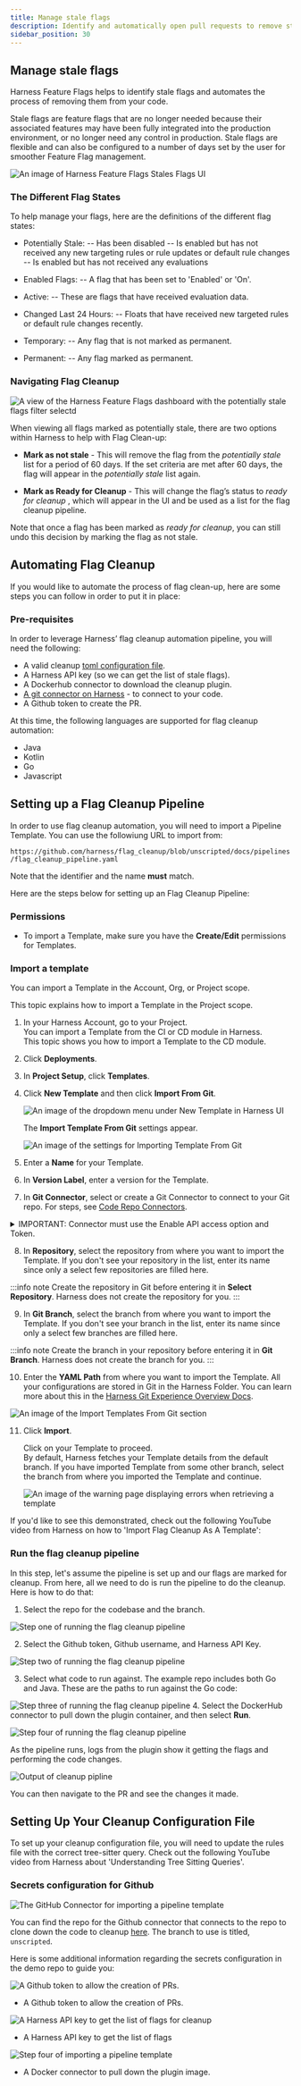 ```yaml
---
title: Manage stale flags
description: Identify and automatically open pull requests to remove stale feature flags from your code.
sidebar_position: 30
---
```


## Manage stale flags

Harness Feature Flags helps to identify stale flags and automates the process of removing them from your code.

Stale flags are feature flags that are no longer needed because their associated features may have been fully integrated into the production environment, or no longer need any control in production. Stale flags are flexible and can also be configured to a number of days set by the user for smoother Feature Flag management.

![An image of Harness Feature Flags Stales Flags UI](./static/ff-stales-flags-ui.png)

### The Different Flag States

To help manage your flags, here are the definitions of the different flag states:

 - Potentially Stale: 
 -- Has been disabled
 -- Is enabled but has not received any new targeting rules or rule updates or default rule changes 
 -- Is enabled but has not received any evaluations

 - Enabled Flags:
 -- A flag that has been set to 'Enabled' or 'On'.

 - Active: 
 -- These are flags that have received evaluation data. 

 - Changed Last 24 Hours:
 -- Floats that have received new targeted rules or default rule changes recently.

 - Temporary:
 -- Any flag that is not marked as permanent. 

 - Permanent:
 -- Any flag marked as permanent.

### Navigating Flag Cleanup 

![A view of the Harness Feature Flags dashboard with the potentially stale flags filter selectd](./static/stale-flags-filter.png)

When viewing all flags marked as potentially stale, there are two options within Harness to help with Flag Clean-up:

 - **Mark as not stale** - This will remove the flag from the _potentially stale_ list for a period of 60 days. If the set criteria are met after 60 days, the flag will appear in the _potentially stale_ list again.

 - **Mark as Ready for Cleanup** - This will change the flag’s status to _ready for cleanup_ , which will appear in the UI and be used as a list for the flag cleanup pipeline.

Note that once a flag has been marked as _ready for cleanup_, you can still undo this decision by marking the flag as not stale.

## Automating Flag Cleanup

If you would like to automate the process of flag clean-up, here are some steps you can follow in order to put it in place:

### Pre-requisites

In order to leverage Harness’ flag cleanup automation pipeline, you will need the following:

- A valid cleanup [toml configuration file](https://github.com/harness/flag_cleanup/blob/unscripted/docs/1_understanding_rules.md).
- A Harness API key (so we can get the list of stale flags).
- A Dockerhub connector to download the cleanup plugin.
- [A git connector on Harness](https://developer.harness.io/docs/platform/connectors/code-repositories/ref-source-repo-provider/git-hub-connector-settings-reference/) - to connect to your code.
- A Github token to create the PR.

At this time, the following languages are supported for flag cleanup automation:

 - Java
 - Kotlin
 - Go
 - Javascript

## Setting up a Flag Cleanup Pipeline

In order to use flag cleanup automation, you will need to import a Pipeline Template. You can use the followiung URL to import from: 

 `https://github.com/harness/flag_cleanup/blob/unscripted/docs/pipelines/flag_cleanup_pipeline.yaml`

Note that the identifier and the name **must** match.

Here are the steps below for setting up an Flag Cleanup Pipeline:

### Permissions

* To import a Template, make sure you have the **Create/Edit** permissions for Templates.

### Import a template

You can import a Template in the Account, Org, or Project scope.

This topic explains how to import a Template in the Project scope.

1. In your Harness Account, go to your Project.  
You can import a Template from the CI or CD module in Harness.  
This topic shows you how to import a Template to the CD module.
2. Click **Deployments**.
3. In **Project Setup**, click **Templates**.
4. Click **New Template** and then click **Import From Git**.
   

   ![An image of the dropdown menu under New Template in Harness UI](./static/import-a-template-from-git-23.png)
   
   The **Import Template From Git** settings appear.
   
   ![An image of the settings for  Importing Template From Git](./static/import-a-template-from-git-23.png)

5. Enter a **Name** for your Template.
6. In **Version Label**, enter a version for the Template.
7. In **Git Connector**, select or create a Git Connector to connect to your Git repo. For steps, see [Code Repo Connectors](https://harness.helpdocs.io/category/xyexvcc206-ref-source-repo-provider).

<details>
<summary>
   IMPORTANT: Connector must use the Enable API access option and Token.

   </summary>
   Connector must use the Enable API access option and Token
   The Connector must use the **Enable API access** option and **Username and Token** authentication. Harness requires a token for API access. Generate the token in your account on the Git provider and add it to Harness as a Secret. Next, use the token in the credentials for the Git Connector.

   ![The GitHub Connector Set Up Page](./static/import-a-template-from-git-25.png)

</details>

8. In **Repository**, select the repository from where you want to import the Template. If you don't see your repository in the list, enter its name since only a select few repositories are filled here.
   

:::info note
Create the repository in Git before entering it in **Select Repository**. Harness does not create the repository for you.
:::

9.  In **Git Branch**, select the branch from where you want to import the Template. If you don't see your branch in the list, enter its name since only a select few branches are filled here.

:::info note
Create the branch in your repository before entering it in **Git Branch**. Harness does not create the branch for you.
:::


10. Enter the **YAML Path** from where you want to import the Template. All your configurations are stored in Git in the Harness Folder. You can learn more about this in the [Harness Git Experience Overview Docs](../../platform/git-experience/git-experience-overview.md).

   ![An image of the Import Templates From Git section](./static/import-a-template-from-git-27.png)

11. Click **Import**.  

    Click on your Template to proceed.  
    By default, Harness fetches your Template details from the default branch. If you have imported Template from some other branch, select the branch from where you imported the Template and continue.
    
    ![An image of the warning page displaying errors when retrieving a template](./static/import-a-template-from-git-28.png)

If you'd like to see this demonstrated, check out the following YouTube video from Harness on how to 'Import Flag Cleanup As A Template': 

<DocVideo src="https://www.youtube.com/embed/sSP1nxrBwxo?si=dGI7vBmio6pfhWnX" />

### Run the flag cleanup pipeline

In this step, let's assume the pipeline is set up and our flags are marked for cleanup. From here, all we need to do is run the pipeline to do the cleanup. Here is how to do that:

1. Select the repo for the codebase and the branch.

![Step one of running the flag cleanup pipeline](./static/running-cleanup-pipeline-1.png)

2. Select the Github token, Github username, and Harness API Key.

![Step two of running the flag cleanup pipeline](./static/running-cleanup-pipeline-2.png)

3. Select what code to run against. The example repo includes both Go and Java. These are the paths to run against the Go code:

![Step three of running the flag cleanup pipeline](./static/running-cleanup-pipeline-3.png)
4. Select the DockerHub connector to pull down the plugin container, and then select **Run**.

![Step four of running the flag cleanup pipeline](./static/running-cleanup-pipeline-4.png)

As the pipeline runs, logs from the plugin show it getting the flags and performing the code changes.

![Output of cleanup pipline](./static/output-of-cleanup-pipeline.png)

You can then navigate to the PR and see the changes it made.

## Setting Up Your Cleanup Configuration File

To set up your cleanup configuration file, you will need to update the rules file with the correct tree-sitter query. Check out the following YouTube video from Harness about 'Understanding Tree Sitting Queries'.

<DocVideo src="https://www.youtube.com/embed/Y22vmMNwPYU?si=W-SHEQlHV-3cNYOg" />

### Secrets configuration for Github

![The GitHub Connector for importing a pipeline template](./static/setting-up-cleanup-1.png)

You can find the repo for the Github connector that connects to the repo to clone down the code to cleanup [here](https://github.com/harness/flag_cleanup). The branch to use is titled, `unscripted`.

Here is some additional information regarding the secrets configuration in the demo repo to guide you:

![A Github token to allow the creation of PRs.](./static/setting-up-cleanup-2.png)

 - A Github token to allow the creation of PRs.


![A Harness API key to get the list of flags for cleanup](./static/setting-up-cleanup-3.png)

 - A Harness API key to get the list of flags
   

![Step four of importing a pipeline template](./static/setting-up-cleanup-4.png)

 - A Docker connector to pull down the plugin image.

